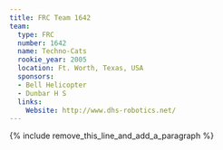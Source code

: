 ```yaml
---
title: FRC Team 1642
team:
  type: FRC
  number: 1642
  name: Techno-Cats
  rookie_year: 2005
  location: Ft. Worth, Texas, USA
  sponsors:
  - Bell Helicopter
  - Dunbar H S
  links:
    Website: http://www.dhs-robotics.net/
---
```


{% include remove_this_line_and_add_a_paragraph %}